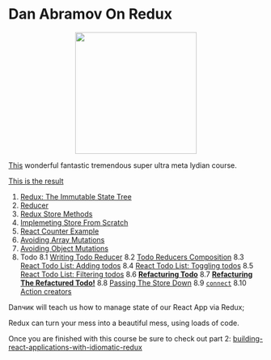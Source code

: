 # Dan Abramov On Redux

<p align="center">
<img src="https://images.contentful.com/34rjphroaymg/4rnTNHjdSoEWmYUg2YgE0y/8fe539e8bb8b6465e107b6154f669f11/redux.svg" width="240">
</p>

[This](https://egghead.io/courses/getting-started-with-redux) wonderful fantastic tremendous super ultra meta lydian course.

[This is the result](https://codesandbox.io/s/o5j36jokv5)

1. [Redux: The Immutable State Tree](/1%20State%20Tree.md)
2. [Reducer](/%202%20Reducer.md)
3. [Redux Store Methods](3%20Store%20%Methods.md)
4. [Implemeting Store From Scratch](4%20Store%20From%20Scratch.md)
5. [React Counter Example](5%20React%20Counter.md)
6. [Avoiding Array Mutations](6%20Avoiding%20Array%20)
7. [Avoiding Object Mutations](7%20Avoiding%20Object%20Mutations.md)
8. Todo
  8.1 [Writing Todo Reducer](8%20Todo%20Reducer.md)
  8.2 [Todo Reducers Composition](9%20Todo%20Composition.md)
  8.3 [React Todo List: Adding todos](10%Todo%React%201.md)
  8.4 [React Todo List: Toggling todos](11%Todo%React%202.md)
  8.5 [React Todo List: Filtering todos](12%Todo%React%203.md)
  8.6 [**Refacturing Todo**](13%20Refacturing.md)
  8.7 [**Refacturing The Refactured Todo!**](14%20Refacturing%202.md)
  8.8 [Passing The Store Down](15%20Passing%20Store%20Down.md)
  8.9 [`connect`](16%20connect.md)
  8.10 [Action creators](17%20Action%20Creator.md)

Danчик will teach us how to manage state of our React App via Redux;

Redux can turn your mess into a beautiful mess, using loads of code.

Once you are finished with this course be sure to check out part 2: [building-react-applications-with-idiomatic-redux](https://egghead.io/courses/building-react-applications-with-idiomatic-redux)
